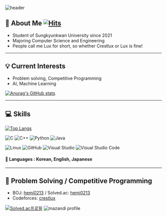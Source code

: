 ![header](https://capsule-render.vercel.app/api?type=waving&color=gradient&customColorList=1,10&height=220&section=header&text=crestlux&fontSize=70)
## 👋 About Me  [![Hits](https://hits.seeyoufarm.com/api/count/incr/badge.svg?url=https%3A%2F%2Fgithub.com%2Fcrestlux%2Fhit-counter&count_bg=%23E777D9&title_bg=%23555555&icon=github.svg&icon_color=%23E7E7E7&title=hits&edge_flat=false)](https://hits.seeyoufarm.com)

- Student of Sungkyunkwan University since 2021
- Majoring Computer Science and Engineering
- People call me Lux for short, so whether Crestlux or Lux is fine!
***
## 💡 Current Interests
- Problem solving, Competitive Programming
- AI, Machine Learning

[![Anurag's GitHub stats](https://github-readme-stats.vercel.app/api?username=crestlux&show_icons=true&theme=dracula)](https://github.com/anuraghazra/github-readme-stats)
***
## 💻 Skills
[![Top Langs](https://github-readme-stats.vercel.app/api/top-langs/?username=crestlux&layout=compact&langs_count=10)](https://github.com/anuraghazra/github-readme-stats)

![C](https://img.shields.io/badge/c-%2300599C.svg?style=for-the-badge&logo=c&logoColor=white)
![C++](https://img.shields.io/badge/c++-%2300599C.svg?style=for-the-badge&logo=c%2B%2B&logoColor=white)
![Python](https://img.shields.io/badge/python-3670A0?style=for-the-badge&logo=python&logoColor=ffdd54)
![Java](https://img.shields.io/badge/java-%23ED8B00.svg?style=for-the-badge&logo=java&logoColor=white)

![Linux](https://img.shields.io/badge/Linux-FCC624?style=for-the-badge&logo=linux&logoColor=black)
![GitHub](https://img.shields.io/badge/github-%23121011.svg?style=for-the-badge&logo=github&logoColor=white)
![Visual Studio](https://img.shields.io/badge/Visual%20Studio-5C2D91.svg?style=for-the-badge&logo=visual-studio&logoColor=white)
![Visual Studio Code](https://img.shields.io/badge/Visual%20Studio%20Code-0078d7.svg?style=for-the-badge&logo=visual-studio-code&logoColor=white)

#### 💬 Languages : Korean, English, Japanese
***
## 📃 Problem Solving / Competitive Programming
- BOJ: [hemi0213](https://www.acmicpc.net/user/hemi0213) / Solved.ac: [hemi0213](https://solved.ac/profile/hemi0213)
- Codeforces: [crestlux](https://codeforces.com/profile/crestlux)

[![Solved.ac프로필](http://mazassumnida.wtf/api/v2/generate_badge?boj=hemi0213)](https://solved.ac/hemi0213)
![mazandi profile](http://mazandi.herokuapp.com/api?handle=hemi0213&theme=warm)
<!--
### Hi there 👋
**crestlux/crestlux** is a ✨ _special_ ✨ repository because its `README.md` (this file) appears on your GitHub profile.
Here are some ideas to get you started:

- 🔭 I’m currently working on ...
- 🌱 I’m currently learning ...
- 👯 I’m looking to collaborate on ...
- 🤔 I’m looking for help with ...
- 💬 Ask me about ...
- 📫 How to reach me: ...
- 😄 Pronouns: ...
- ⚡ Fun fact: ...
-->
